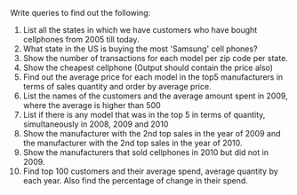 Write queries to find out the following: 
1. List all the states in which we have customers who have bought cellphones 
from 2005 till today. 
2. What state in the US is buying the most 'Samsung' cell phones? 
3. Show the number of transactions for each model per zip code per state. 
4. Show the cheapest cellphone (Output should contain the price also)
5. Find out the average price for each model in the top5 manufacturers in 
terms of sales quantity and order by average price. 
6. List the names of the customers and the average amount spent in 2009, 
where the average is higher than 500 
7. List if there is any model that was in the top 5 in terms of quantity, 
simultaneously in 2008, 2009 and 2010 
8. Show the manufacturer with the 2nd top sales in the year of 2009 and the 
manufacturer with the 2nd top sales in the year of 2010. 
9. Show the manufacturers that sold cellphones in 2010 but did not in 2009. 
10. Find top 100 customers and their average spend, average quantity by each 
year. Also find the percentage of change in their spend. 
